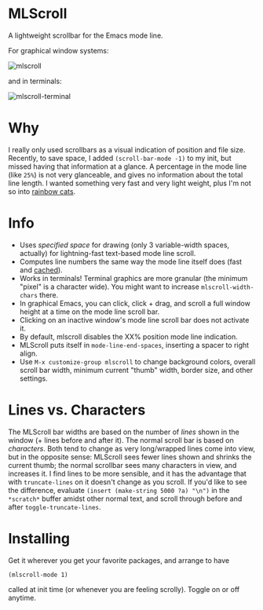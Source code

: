 # MLScroll
A lightweight scrollbar for the Emacs mode line. 

For graphical window systems:

![mlscroll](https://user-images.githubusercontent.com/93749/116825204-38031880-ab5c-11eb-8252-5f60a61f45dd.gif)

and in terminals:

![mlscroll-terminal](https://user-images.githubusercontent.com/93749/116926527-7239ec00-ac28-11eb-910c-91daaf492284.gif)


# Why

I really only used scrollbars as a visual indication of position and file size.  Recently, to save space, I added `(scroll-bar-mode -1)` to my init, but missed having that information at a glance.  A percentage in the mode line (like `25%`) is not very glanceable, and gives no information about the total line length.  I wanted something very fast and very light weight, plus I'm not so into [rainbow cats](https://github.com/TeMPOraL/nyan-mode).

# Info

- Uses _specified space_ for drawing (only 3 variable-width spaces, actually) for lightning-fast text-based mode line scroll.
- Computes line numbers the same way the mode line itself does (fast and [cached](https://emacs.stackexchange.com/questions/3821/a-faster-method-to-obtain-line-number-at-pos-in-large-buffers/64656#64656)).
- Works in terminals! Terminal graphics are more granular (the minimum "pixel" is a character wide).  You might want to increase `mlscroll-width-chars` there. 
- In graphical Emacs, you can click, click + drag, and scroll a full window height at a time on the mode line scroll bar.
- Clicking on an inactive window's mode line scroll bar does not activate it. 
- By default, mlscroll disables the XX% position mode line indication.
- MLScroll puts itself in `mode-line-end-spaces`, inserting a spacer to right align.  
- Use `M-x customize-group mlscroll` to change background colors, overall scroll bar width, minimum current "thumb" width, border size, and other settings.

# Lines vs. Characters

The MLScroll bar widths are based on the number of _lines_ shown in the window (+ lines before and after it). The normal scroll bar is based on _characters_.  Both tend to change as very long/wrapped lines come into view, but in the opposite sense: MLScroll sees fewer lines shown and shrinks the current thumb; the normal scrollbar sees many characters in view, and increases it.  I find lines to be more sensible, and it has the advantage that with `truncate-lines` on it doesn't change as you scroll.  If you'd like to see the difference, evaluate `(insert (make-string 5000 ?a) "\n")` in the `*scratch*` buffer amidst other normal text, and scroll through before and after `toggle-truncate-lines`.

# Installing

Get it wherever you get your favorite packages, and arrange to have 

```elisp
(mlscroll-mode 1)
```

called at init time (or whenever you are feeling scrolly). Toggle on or off anytime.
